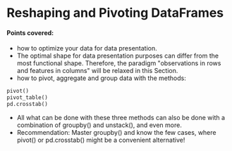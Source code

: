 # Reshaping and Pivoting DataFrames

#### Points covered:
* how to optimize your data for data presentation.
* The optimal shape for data presentation purposes can differ from the most functional shape. Therefore, the paradigm "observations in rows and features in columns" will be relaxed in this Section. 
* how to pivot, aggregate and group data with the methods:

```python
pivot()
pivot_table()
pd.crosstab()
```
* All what can be done with these three methods can also be done with a combination of groupby() and unstack(), and even more.
* Recommendation: Master groupby() and know the few cases, where pivot() or pd.crosstab() might be a convenient alternative!

